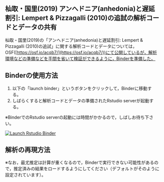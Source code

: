 ## 杣取・国里(2019) アンへドニア(anhedonia)と遅延割引: Lempert & Pizzagalli (2010)の追試の解析コードとデータの共有

杣取・国里(2019)の「アンへドニア(anhedonia)と遅延割引: Lempert & Pizzagalli (2010)の追試」に関する解析コードとデータについては，OSF([https://osf.io/acqb7/](https://osf.io/acqb7/))にて公開しているが，解析環境などの準備などを手間を省いて検証ができるように，Binderを準備した。

## Binderの使用方法
1. 以下の「launch binder」というボタンをクリックして，Binderに移動する。
2. しばらくすると解析コードとデータの準備されたRstudio serverが起動する。

※BinderでのRstudio serverの起動には時間がかかるので，しばしお待ち下さい。

<!-- badges: start -->
  [![Launch Rstudio Binder](http://mybinder.org/badge_logo.svg)](https://mybinder.org/v2/gh/ykunisato/somatori_kunisato_2019_replication_study/master?urlpath=rstudio)
<!-- badges: end -->

## 解析の再現方法

※なお，最尤推定は計算が重くなるので，Binderで実行できない可能性があるので，推定済みの結果をロードするようにしてください（デフォルトがそのように設定されています）。


